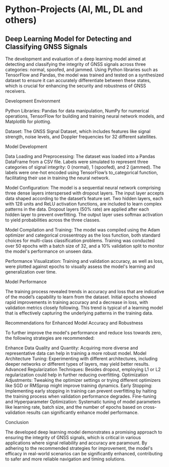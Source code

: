 # Python-Projects (AI, ML,  DL and others)
## Deep Learning Model for Detecting and Classifying GNSS Signals

The development and evaluation of a deep learning model aimed at detecting and classifying the integrity of GNSS signals across three categories: normal, spoofed, and jammed. Using Python libraries such as TensorFlow and Pandas, the model was trained and tested on a synthesized dataset to ensure it can accurately differentiate between these states, which is crucial for enhancing the security and robustness of GNSS receivers.

Development Environment

Python Libraries: Pandas for data manipulation, NumPy for numerical operations, TensorFlow for building and training neural network models, and Matplotlib for plotting.

Dataset: The GNSS Signal Dataset, which includes features like signal strength, noise levels, and Doppler frequencies for 32 different satellites.

Model Development

Data Loading and Preprocessing:
The dataset was loaded into a Pandas DataFrame from a CSV file.
Labels were simulated to represent three categories of signal integrity: 0 (normal), 1 (spoofed), and 2 (jammed).
The labels were one-hot encoded using TensorFlow’s to_categorical function, facilitating their use in training the neural network.

Model Configuration:
The model is a sequential neural network comprising three dense layers interspersed with dropout layers.
The input layer accepts data shaped according to the dataset’s feature set.
Two hidden layers, each with 128 units and ReLU activation functions, are included to learn complex patterns in the data.
Dropout layers (50% rate) are applied after each hidden layer to prevent overfitting.
The output layer uses softmax activation to yield probabilities across the three classes.

Model Compilation and Training:
The model was compiled using the Adam optimizer and categorical crossentropy as the loss function, both standard choices for multi-class classification problems.
Training was conducted over 50 epochs with a batch size of 32, and a 10% validation split to monitor the model's performance on unseen data.

Performance Visualization:
Training and validation accuracy, as well as loss, were plotted against epochs to visually assess the model's learning and generalization over time.

Model Performance

The training process revealed trends in accuracy and loss that are indicative of the model’s capability to learn from the dataset. Initial epochs showed rapid improvements in training accuracy and a decrease in loss, with validation metrics closely following. This trend is typical of a learning model that is effectively capturing the underlying patterns in the training data.

Recommendations for Enhanced Model Accuracy and Robustness

To further improve the model's performance and reduce loss towards zero, the following strategies are recommended:

Enhance Data Quality and Quantity: Acquiring more diverse and representative data can help in training a more robust model.
Model Architecture Tuning: Experimenting with different architectures, including deeper networks or different types of layers, may yield better results.
Advanced Regularization Techniques: Besides dropout, employing L1 or L2 regularization could help in further reducing overfitting.
Optimization Adjustments: Tweaking the optimizer settings or trying different optimizers like SGD or RMSprop might improve training dynamics.
Early Stopping: Implementing early stopping in training can prevent overfitting by halting the training process when validation performance degrades.
Fine-tuning and Hyperparameter Optimization: Systematic tuning of model parameters like learning rate, batch size, and the number of epochs based on cross-validation results can significantly enhance model performance.

Conclusion

The developed deep learning model demonstrates a promising approach to ensuring the integrity of GNSS signals, which is critical in various applications where signal reliability and accuracy are paramount. By adhering to the recommended strategies for improvement, the model's efficacy in real-world scenarios can be significantly enhanced, contributing to safer and more reliable navigation and timing solutions.
